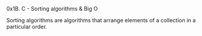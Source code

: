 0x1B. C - Sorting algorithms & Big O

Sorting algorithms are algorithms that arrange elements of a collection in a particular order.
